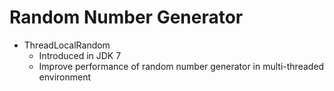 # Random Number Generator

* ThreadLocalRandom
  * Introduced in JDK 7
  * Improve performance of random number generator in multi-threaded environment

